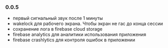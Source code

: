 ### 0.0.5
- первый сигнальный звук после 1 минуты
- wakelock для рабочего экрана. Чтобы экран не гас до конца сессии  
- сохранение лога в firebase cloud storage
- firebase analytics для аналитики использования приложения
- firebase crashlytics для контроля ошибок в приложении
